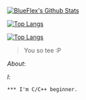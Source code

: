 [![BlueFlex's Github Stats](https://github-readme-stats.vercel.app/api?username=BlueFlex&count_private=true&show_icons=true&hide=stars&hide_border=true&include_all_commits=true&theme=blueberry)](https://github.com/anuraghazra/github-readme-stats)

[![Top Langs](https://github-readme-stats.vercel.app/api/top-langs/?username=BlueFlex&langs_count=10&theme=blueberry)](https://github.com/anuraghazra/github-readme-stats)

[![Top Langs](https://github-readme-stats.vercel.app/api/top-langs/?username=BlueFlex&layout=compact&theme=blueberry)](https://github.com/anuraghazra/github-readme-stats)


> You so tee :P


*About*:


*I*:
```
*** I'm C/C++ beginner.
```
